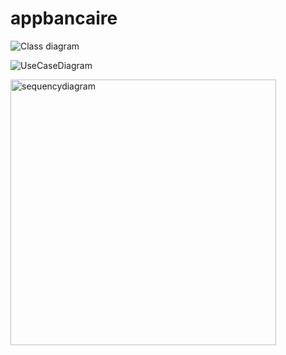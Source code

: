# appbancaire
![Class diagram](https://github.com/user-attachments/assets/0aff725d-958c-4038-a1a1-2fa4c901d727)

![UseCaseDiagram](https://github.com/user-attachments/assets/b6e3a3cf-4f19-4b39-852d-7f98fc17da71)

<img width="425" alt="sequencydiagram" src="https://github.com/user-attachments/assets/aa66caf4-89ad-4da5-a454-c7c92725e110" />
